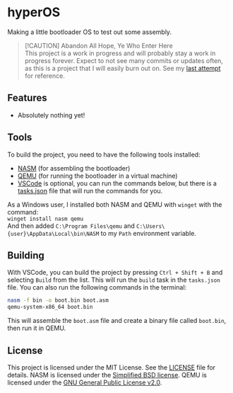 # hyperOS

Making a little bootloader OS to test out some assembly.

> [!CAUTION] Abandon All Hope, Ye Who Enter Here  
> This project is a work in progress and will probably stay a work in progress forever. Expect to not see many commits or updates often, as this is a project that I will easily burn out on. See my [last attempt] for reference.

## Features

- Absolutely nothing yet!

## Tools

To build the project, you need to have the following tools installed:

- [NASM] (for assembling the bootloader)
- [QEMU] (for running the bootloader in a virtual machine)
- [VSCode] is optional, you can run the commands below, but there is a [tasks.json] file that will run the commands for you.

As a Windows user, I installed both NASM and QEMU with `winget` with the command:  
`winget install nasm qemu`  
And then added `C:\Program Files\qemu` and `C:\Users\{user}\AppData\Local\bin\NASM` to my `Path` environment variable.

## Building

With VSCode, you can build the project by pressing `Ctrl + Shift + B` and selecting `Build` from the list. This will run the `build` task in the `tasks.json` file.
You can also run the following commands in the terminal:

```bash
nasm -f bin -o boot.bin boot.asm
qemu-system-x86_64 boot.bin
```

This will assemble the `boot.asm` file and create a binary file called `boot.bin`, then run it in QEMU.

## License

This project is licensed under the MIT License. See the [LICENSE] file for details.
NASM is licensed under the [Simplified BSD license].
QEMU is licensed under the [GNU General Public License v2.0].

[last attempt]: https://github.com/ka-iden/ASM-Test

[NASM]: https://www.nasm.us
[QEMU]: https://www.qemu.org
[VSCode]: https://code.visualstudio.com

[tasks.json]: .vscode/tasks.json

[LICENSE]: LICENSE
[Simplified BSD license]: https://github.com/netwide-assembler/nasm/blob/master/LICENSE
[GNU General Public License v2.0]: https://gitlab.com/qemu-project/qemu/-/raw/master/LICENSE
